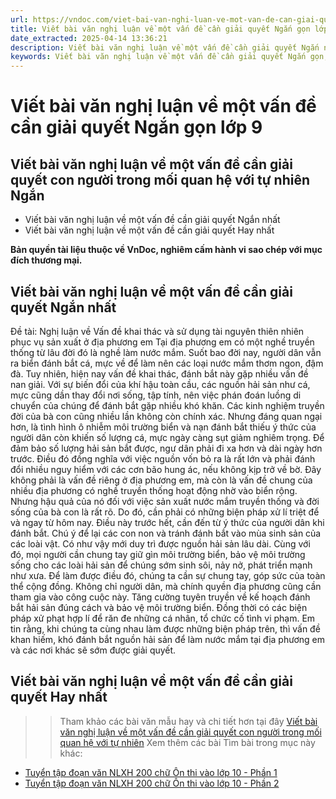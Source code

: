```yaml
---
url: https://vndoc.com/viet-bai-van-nghi-luan-ve-mot-van-de-can-giai-quyet-ngan-gon-lop-9-328832
title: Viết bài văn nghị luận về một vấn đề cần giải quyết Ngắn gọn lớp 9 - VnDoc.com
date_extracted: 2025-04-14 13:36:21
description: Viết bài văn nghị luận về một vấn đề cần giải quyết Ngắn nhất lớp 9 do VnDoc biên soạn nhằm giúp các em HS có thêm tài liệu để tham khảo khi thực hành viết các bài văn theo chủ đề ở môn Ngữ văn 9.
keywords: Viết bài văn nghị luận về một vấn đề cần giải quyết Ngắn gọn,Viết bài văn nghị luận về một vấn đề cần giải quyết Ngắn nhất,Viết bài văn nghị luận về một vấn đề cần giải quyết con người trong mối quan hệ với tự nhiên ngắn,viết bài văn nghị luận về một vấn đề cần giải quyết văn 9,viết bài văn nghị luận về một vấn đề cần giải quyết con người,Viết bài văn nghị luận về một vấn đề cần giải quyết lớp 9,Viết bài văn nghị luận về một vấn đề cần giải quyết lớp 9 Ngắn gọn
---
```


# Viết bài văn nghị luận về một vấn đề cần giải quyết Ngắn gọn lớp 9
## **Viết bài văn nghị luận về một vấn đề cần giải quyết con người trong mối quan hệ với tự nhiên Ngắn**
  * Viết bài văn nghị luận về một vấn đề cần giải quyết Ngắn nhất
  * Viết bài văn nghị luận về một vấn đề cần giải quyết Hay nhất

**Bản quyền tài liệu thuộc về VnDoc, nghiêm cấm hành vi sao chép với mục đích thương mại.**
## **Viết bài văn nghị luận về một vấn đề cần giải quyết Ngắn nhất**
Đề tài: Nghị luận về Vấn đề khai thác và sử dụng tài nguyên thiên nhiên phục vụ sản xuất ở địa phương em
Tại địa phương em có một nghề truyền thống từ lâu đời đó là nghề làm nước mắm. Suốt bao đời nay, người dân vẫn ra biển đánh bắt cá, mực về để làm nên các loại nước mắm thơm ngon, đậm đà. Tuy nhiên, hiện nay vấn đề khai thác, đánh bắt này gặp nhiều vấn đề nan giải.
Với sự biến đổi của khí hậu toàn cầu, các nguồn hải sản như cá, mực cũng dần thay đổi nơi sống, tập tính, nên việc phán đoán luồng di chuyển của chúng để đánh bắt gặp nhiều khó khăn. Các kinh nghiệm truyền đời của bà con cũng nhiều lần không còn chính xác. Nhưng đáng quan ngại hơn, là tình hình ô nhiễm môi trường biển và nạn đánh bắt thiếu ý thức của người dân còn khiến số lượng cá, mực ngày càng sụt giảm nghiêm trọng. Để đảm bảo số lượng hải sản bắt được, ngư dân phải đi xa hơn và dài ngày hơn trước. Điều đó đồng nghĩa với việc nguồn vốn bỏ ra là rất lớn và phải đánh đổi nhiều nguy hiểm với các cơn bão hung ác, nếu không kịp trở về bờ. Đây không phải là vấn đề riêng ở địa phương em, mà còn là vấn đề chung của nhiều địa phương có nghề truyền thống hoạt động nhờ vào biển rộng. Nhưng hậu quả của nó đối với việc sản xuất nước mắm truyền thống và đời sống của bà con là rất rõ. Do đó, cần phải có những biện pháp xử lí triệt để và ngay từ hôm nay. Điều này trước hết, cần đến từ ý thức của người dân khi đánh bắt. Chú ý để lại các con non và tránh đánh bắt vào mùa sinh sản của các loài vật. Có như vậy mới duy trì được nguồn hải sản lâu dài. Cùng với đó, mọi người cần chung tay giữ gìn môi trường biển, bảo vệ môi trường sống cho các loài hải sản để chúng sớm sinh sôi, nảy nở, phát triển mạnh như xưa. Để làm được điều đó, chúng ta cần sự chung tay, góp sức của toàn thể cộng đồng. Không chỉ người dân, mà chính quyền địa phương cũng cần tham gia vào công cuộc này. Tăng cường tuyên truyền về kế hoạch đánh bắt hải sản đúng cách và bảo vệ môi trường biển. Đồng thời có các biện pháp xử phạt hợp lí để răn đe những cá nhân, tổ chức cố tình vi phạm.
Em tin rằng, khi chúng ta cùng nhau làm được những biện pháp trên, thì vấn đề khan hiếm, khó đánh bắt nguồn hải sản để làm nước mắm tại địa phương em và các nơi khác sẽ sớm được giải quyết.
## **Viết bài văn nghị luận về một vấn đề cần giải quyết Hay nhất**
>> Tham khảo các bài văn mẫu hay và chi tiết hơn tại đây [Viết bài văn nghị luận về một vấn đề cần giải quyết con người trong mối quan hệ với tự nhiên](<https://vndoc.com/nghi-luan-ve-mot-van-de-can-giai-quyet-con-nguoi-trong-moi-quan-he-voi-tu-nhien-lop-9-327525>)
Xem thêm các bài Tìm bài trong mục này khác:
  * [Tuyển tập đoạn văn NLXH 200 chữ Ôn thi vào lớp 10 - Phần 1](</10-doan-van-nghi-luan-xa-hoi-200-chu-on-thi-vao-lop-10-196197>)
  * [Tuyển tập đoạn văn NLXH 200 chữ Ôn thi vào lớp 10 - Phần 2](</70-bai-nghi-luan-xa-hoi-200-chu-on-thi-vao-lop-10-232615>)

